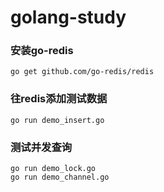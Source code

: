 # golang-study

### 安装go-redis
```
go get github.com/go-redis/redis
```

### 往redis添加测试数据
```
go run demo_insert.go
```

### 测试并发查询
```
go run demo_lock.go
go run demo_channel.go
```
